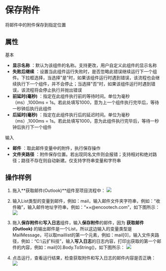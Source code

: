 # 保存附件

将邮件中的附件保存到指定位置

## 属性
基本
- **显示名称** ：默认为该组件的名称。支持更改，用户自定义此组件的显示名称
- **失败后继续** ：设置当此组件运行失败时，是否忽略此错误继续运行下一个组件。下拉框选择，当选择"是"时，如果该组件运行时遇到错误，该流程也会继续执行下一个组件，并不会停止；当选择"否"时，如果该组件运行时遇到错误，该流程将会停止执行并抛出错误
- **前延时(毫秒)** ：指定在此组件执行前的等待时间。单位为毫秒（ms）,1000ms = 1s。若此处填写1000，意为上一个组件执行完毕后，等待一秒钟后执行此组件
- **后延时(毫秒)** ：指定在此组件执行后的延迟时间。单位为毫秒（ms）,1000ms = 1s。若此处填写1000，意为此组件执行完毕后，等待一秒钟后执行下一个组件

输入

- **邮件** ：取此邮件变量中的附件，执行保存操作
- **文件夹路径** ：附件保存位置。若出现同名文件则会报错；支持相对和绝对路径；路径不存在则自动新建。仅支持字符串变量和字符串

## 操作样例

1. 拖入**获取邮件(Outlook)**组件至项目流程中：
![](https://docimages.blob.core.chinacloudapi.cn/images/Activities/GetOutlookMail20201222.png)

2. 输入List<MailMessage>类型的变量到邮件，例如：mail，输入邮件文件夹字符串，例如：“收件箱”，输入邮件地址字符串，例如：“××@encootech.com”，如下图所示：
![](https://docimages.blob.core.chinacloudapi.cn/images/Activities/GetOutlookMail2020122202.png)

3. 拖入**保存附件**和**写入日志**组件，输入**保存附件**的邮件，因为 **获取邮件(Outlook)** 的输出邮件是一个List，所以这边输入的变量类型是MailMessage，可以取maillist的第一个元素，例如：mail[0]，输入文件夹路径，例如：“C:\\云扩科技”，输入**写入日志**的日志内容，打印出获取的第一个邮件的内容，例如：mail[0].Body.ToString()，如下图所示：
![](https://docimages.blob.core.chinacloudapi.cn/images/Activities/GetOutlookMail2020122203.png)

4. 点击运行，查看运行结果，检查获取附件和写入日志的邮件内容是否正确：
![](https://docimages.blob.core.chinacloudapi.cn/images/Activities/GetOutlookMail2020122204.png)